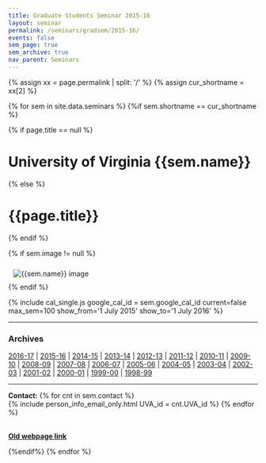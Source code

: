 ```yaml
---
title: Graduate Students Seminar 2015-16
layout: seminar
permalink: /seminars/gradsem/2015-16/
events: false
sem_page: true
sem_archive: true
nav_parent: Seminars
---
```


{% assign xx = page.permalink | split: '/' %}
{% assign cur_shortname = xx[2] %}

{% for sem in site.data.seminars %}
{%if sem.shortname == cur_shortname %}

{% if page.title == null %}
  <h1 class="mt-2 mb-4">University of Virginia {{sem.name}}</h1>
{% else %}
  <h1 class="mt-2 mb-4">{{page.title}}</h1>
{% endif %}

{% if sem.image != null %}
  <div class="row">
    <div class="col-md-3">
      <img src="{{ sem.image | replace: '__SITE_URL__', site.url }}" style="max-width:100%;max-height:400px;height:auto;width:auto;padding:10px" alt="{{sem.name}} image" title="{{sem.name}} image"/>
    </div>
  </div>
{% endif %}

{% include cal_single.js google_cal_id = sem.google_cal_id current=false max_sem=100
show_from='1 July 2015'
show_to='1 July 2016' %}

<hr>
<h3 class="mb-3">Archives</h3>

<p><a href="/seminars/gradsem/2016-17/">2016-17</a> |
<a href="/seminars/gradsem/2015-16/">2015-16</a> |
<a href="/seminars/gradsem/2014-15/">2014-15</a> |
<a href="/seminars/gradsem/2013-14/">2013-14</a> |
<a href="/seminars/gradsem/2012-13/">2012-13</a> |
<a href="/seminars/gradsem/2011-12/">2011-12</a> |
<a href="/seminars/gradsem/2010-11/">2010-11</a> |
<a href="/seminars/gradsem/2009-10/">2009-10</a> |
<a href="/seminars/gradsem/2008-09/">2008-09</a> |
<a href="/seminars/gradsem/2007-08/">2007-08</a> |
<a href="/seminars/gradsem/2006-07/">2006-07</a> |
<a href="/seminars/gradsem/2005-06/">2005-06</a> |
<a href="/seminars/gradsem/2004-05/">2004-05</a> |
<a href="/seminars/gradsem/2003-04/">2003-04</a> |
<a href="/seminars/gradsem/2002-03/">2002-03</a> |
<a href="/seminars/gradsem/2001-02/">2001-02</a> |
<a href="/seminars/gradsem/2000-01/">2000-01</a> |
<a href="/seminars/gradsem/1999-00/">1999-00</a> |
<a href="/seminars/gradsem/1998-99/">1998-99</a></p>

---

**Contact:** {% for cnt in sem.contact %}<br />{% include person_info_email_only.html UVA_id = cnt.UVA_id %} {% endfor %}

<br>**[Old webpage link]({{sem.webpage}})**

{%endif%}
{% endfor %}
